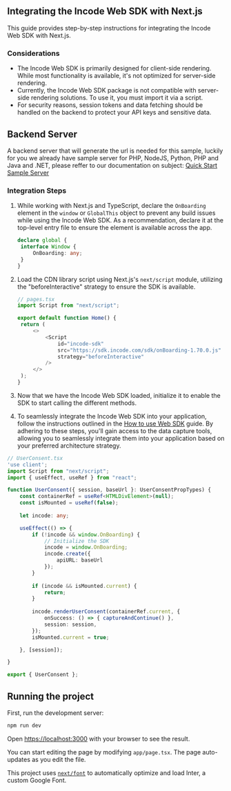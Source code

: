 ## Integrating the Incode Web SDK with Next.js

This guide provides step-by-step instructions for integrating the Incode Web SDK with Next.js.

### Considerations

- The Incode Web SDK is primarily designed for client-side rendering. While most functionality is available, it's not optimized for server-side rendering.
- Currently, the Incode Web SDK package is not compatible with server-side rendering solutions. To use it, you must import it via a script.
- For security reasons, session tokens and data fetching should be handled on the backend to protect your API keys and sensitive data.

## Backend Server

A backend server that will generate the url is needed for this sample, luckily for you we already have sample server for PHP, NodeJS, Python, PHP and Java and .NET, please reffer to our documentation on subject: [Quick Start Sample Server](https://developer.incode.com/docs/quick-start-servers)


### Integration Steps

1. While working with Next.js and TypeScript, declare the `OnBoarding` element in the `window` or `GlobalThis` object to prevent any build issues while using the Incode Web SDK. As a recommendation, declare it at the top-level entry file to ensure the element is available across the app.

   ```typescript
   declare global {
    interface Window {
        OnBoarding: any;
    }
   }
   ```

2. Load the CDN library script using Next.js's `next/script` module, utilizing the "beforeInteractive" strategy to ensure the SDK is available.

   ```typescript
   // pages.tsx
   import Script from "next/script"; 

   export default function Home() {
    return (
        <>
            <Script
                id="incode-sdk"
                src="https://sdk.incode.com/sdk/onBoarding-1.70.0.js"
                strategy="beforeInteractive"
            /> 
        </>
    );
   }
   ```

3. Now that we have the Incode Web SDK loaded, initialize it to enable the SDK to start calling the different methods.

4. To seamlessly integrate the Incode Web SDK into your application, follow the instructions outlined in the [How to use Web SDK](https://developer.incode.com/docs/tutorial-creating-an-identity-validation-app#capture-and-validate-an-id-card) guide. By adhering to these steps, you'll gain access to the data capture tools, allowing you to seamlessly integrate them into your application based on your preferred architecture strategy.



```typescript
// UserConsent.tsx
'use client';
import Script from "next/script";
import { useEffect, useRef } from "react";

function UserConsent({ session, baseUrl }: UserConsentPropTypes) {
    const containerRef = useRef<HTMLDivElement>(null);
    const isMounted = useRef(false);
    
    let incode: any;

    useEffect(() => {
        if (!incode && window.OnBoarding) {
            // Initialize the SDK 
            incode = window.OnBoarding;
            incode.create({
                apiURL: baseUrl
            });
        }
        
        if (incode && isMounted.current) {
            return;
        }
        
        incode.renderUserConsent(containerRef.current, {
            onSuccess: () => { captureAndContinue() },
            session: session,
        });
        isMounted.current = true;

    }, [session]);

}

export { UserConsent };
```

## Running the project

First, run the development server:

```bash
npm run dev
```

Open [https://localhost:3000](https://localhost:3000) with your browser to see the result.

You can start editing the page by modifying `app/page.tsx`. The page auto-updates as you edit the file.

This project uses [`next/font`](https://nextjs.org/docs/basic-features/font-optimization) to automatically optimize and load Inter, a custom Google Font.
